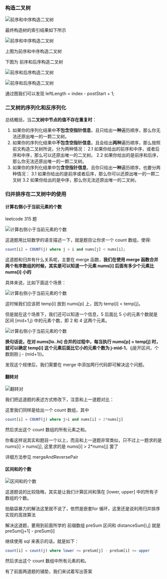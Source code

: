 ### 构造二叉树

![前序和中序构造二叉树](../algorithm/dynamic_programming/imgs/build_binary_tree3.png)

最终构造树的索引结果如下所示

![前序和中序构造二叉树](../algorithm/dynamic_programming/imgs/build_binary_tree4.png)

上图为前序和中序构造二叉树

下图为 前序和后序构造二叉树

![前序和后序构造二叉树](../algorithm/dynamic_programming/imgs/build_binary_tree8.png)

![前序和后序构造二叉树](../algorithm/dynamic_programming/imgs/build_binary_tree9.png)

通过图我们可以发现 leftLength = index - postStart + 1;


### 二叉树的序列化和反序列化

总结概括，当**二叉树中节点的值不存在重复时**：

1. 如果你的序列化结果中**不包含空指针信息**，且只给出**一种**遍历顺序，那么你无法还原出唯一的一颗二叉树。
2. 如果你的序列化结果中**不包含空指针信息**，且会给出**两种**遍历顺序，那么按照前文构造二叉树所说，分为两种情况：
   2.1 如果你给出的前序和中序，或者后序和中序，那么可以还原出唯一的二叉树。
   2.2 如果你给出的是前序和后序，那么你无法还原出唯一的一颗二叉树。
3. 如果你的序列化结果中包**含空指针信息**，且你只给出**一种**遍历顺序，也要分两种情况：
   3.1 如果你给出的是前序或者后序，那么你可以还原出唯一的一颗二叉树
   3.2 如果你给出的是中序，那么你无法还原出唯一的二叉树。



### 归并排序在二叉树中的使用

#### 计算右侧小于当前元素的个数

leetcode 315 题

![计算右侧小于当前元素的个数](../algorithm/dynamic_programming/imgs/leetcode315.png)

这道题用比较数学的语言描述一下，就是题目让你求一个 count 数组，使得:
```sql
count[i] = COUNT(j) where j > i and nums[j] < nums[i];
```
这道题和归并有什么关系呢，主要在 merge 函数，**我们在使用 merge 函数合并两个有序数组的时候，其实是可以知道一个元素 nums[i] 后面有多少个元素比 nums[i] 小的**

具体来说，比如下面这个场景：

![计算右侧小于当前元素的个数](../algorithm/dynamic_programming/imgs/binary_tree_merge_sort_6.png)

这时候我们应该把 temp[i] 放到 nums[p] 上，因为 temp[i] < temp[j]。

但是就在这个场景下，我们还可以知道一个信息，5 后面比 5 小的元素个数就是区间  [mid+1,j) 中的元素个数，即 2 和 4 这两个元素。

![计算右侧小于当前元素的个数](../algorithm/dynamic_programming/imgs/binary_tree_merge_sort_7.png)

**换句话说，在对 nums[lo..hi] 合并的过程中，每当执行 nums[p] = temp[j] 时，就可以确定 temp[i] 这个元素后面比它小的元素个数为 j-mid-1**。(j是开区间，个数刚刚 j - (mid+1))。

发现这个规律后，我们需要在 merge 中添加两行代码即可解决这个问题。

#### 翻转对

![翻转对](../algorithm/dynamic_programming/imgs/binary_tree_merge_sort_2.png)

我们把这道题的表述方式修改下，注意和上一道题对比：

这里我们同样是给出一个 count 数组，其中 
```sql
count[i] = COUNT(j) where j>i and nums[i] > 2*nums[j]
```

然后求出这个 count 数组的所有元素之和。

你看这样说其实和题目一个以上，而且和上一道题非常类似，只不过上一题求的是 nums[i] > nums[j], 这里求的是 nums[i] > 2*nums[j] 罢了

详细方法参见 mergeAndReversePair

#### 区间和的个数

![区间和的个数](../algorithm/dynamic_programming/imgs/binary_tree_merge_sort_3.png)

这道题说的比较隐晦，其实是让我们计算区间和落在 [lower, upper] 中的所有子数组的个数。

拍脑袋暴力的解法这里就不说了，依然是嵌套for 循环，这里还是说利用归并排序实现的高效算法

解决这道题，要用到前面所学的 前缀数组 preSum 区间和 distanceSum[i,j] 就是 preSum[j+1] - preSum[i]

继续使用 sql 来表示的话，就是如下：
```sql
count[i] = count(j) where lower <= preSum[j] - preSum[i] <= upper
```
然后求出这个 count 数组中所有元素的和。

有了前面两道题的铺垫，我们来试着写出答案